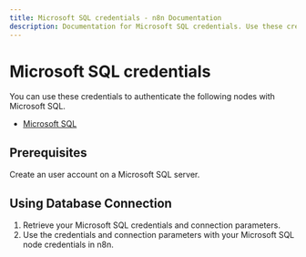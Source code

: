 ```yaml
---
title: Microsoft SQL credentials - n8n Documentation
description: Documentation for Microsoft SQL credentials. Use these credentials to authenticate Microsoft SQL in n8n, a workflow automation platform.
---
```


# Microsoft SQL credentials

You can use these credentials to authenticate the following nodes with Microsoft SQL.

- [Microsoft SQL](/integrations/builtin/app-nodes/n8n-nodes-base.microsoftsql/)

## Prerequisites

Create an user account on a Microsoft SQL server. 

## Using Database Connection

1. Retrieve your Microsoft SQL credentials and connection parameters.
2. Use the credentials and connection parameters with your Microsoft SQL node credentials in n8n.

